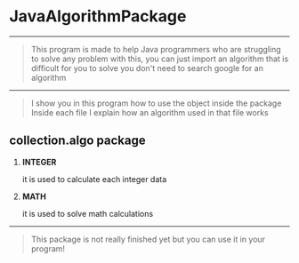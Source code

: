 # JavaAlgorithmPackage
---
> This program is made to help Java programmers who are struggling to solve any problem
> with this, you can just import an algorithm that is difficult for you to solve
> you don't need to search google for an algorithm
---
> I show you in this program how to use the object inside the package
> Inside each file I explain how an algorithm used in that file works

## collection.algo package
<ol>
  <li><strong>INTEGER</strong></li>
  <p>it is used to calculate each integer data</p>
  <li><strong>MATH</strong></li>
  <p>it is used to solve math calculations</p>
</ol>

---
> This package is not really finished yet
> but you can use it in your program!
